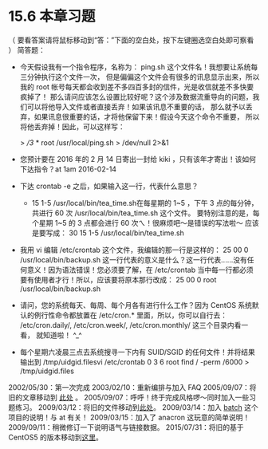 # 15.6 本章习题

（ 要看答案请将鼠标移动到“答：”下面的空白处，按下左键圈选空白处即可察看 ） 简答题：

-   今天假设我有一个指令程序，名称为： ping.sh 这个文件名！我想要让系统每三分钟执行这个文件一次， 但是偏偏这个文件会有很多的讯息显示出来，所以我的 root 帐号每天都会收到差不多四百多封的信件，光是收信就差不多快要疯掉了！ 那么请问应该怎么设置比较好呢？这个涉及数据流重导向的问题，我们可以将他导入文件或者直接丢弃！如果该讯息不重要的话， 那么就予以丢弃，如果讯息很重要的话，才将他保留下来！假设今天这个命令不重要， 所以将他丢弃掉！因此，可以这样写：

    \> */3*  \* root /usr/local/ping.sh > /dev/null 2>&1

-   您预计要在 2016 年的 2 月 14 日寄出一封给 kiki ，只有该年才寄出！该如何下达指令？at 1am 2016-02-14

-   下达 crontab -e 之后，如果输入这一行，代表什么意思？
    -   15 1-5 /usr/local/bin/tea_time.sh在每星期的 1\~5 ，下午 3 点的每分钟，共进行 60 次 /usr/local/bin/tea_time.sh 这个文件。 要特别注意的是，每个星期 1\~5 的 3 点都会进行 60 次ㄟ！很麻烦吧～是错误的写法啦～ 应该是要写成： 30 15 1-5 /usr/local/bin/tea_time.sh

-   我用 vi 编辑 /etc/crontab 这个文件，我编辑的那一行是这样的： 25 00 0 /usr/local/bin/backup.sh 这一行代表的意义是什么？这一行代表......没有任何意义！因为语法错误！您必须要了解，在 /etc/crontab 当中每一行都必须要有使用者才行！所以，应该要将原本那行改成： 25 00 0 root /usr/local/bin/backup.sh

-   请问，您的系统每天、每周、每个月各有进行什么工作？因为 CentOS 系统默认的例行性命令都放置在 /etc/cron.\* 里面，所以，你可以自行去： /etc/cron.daily/, /etc/cron.week/, /etc/cron.monthly/ 这三个目录内看一看， 就知道啦！ ^\_^

-   每个星期六凌晨三点去系统搜寻一下内有 SUID/SGID 的任何文件！并将结果输出到 /tmp/uidgid.filesvi /etc/crontab 0 3 6 root find / -perm /6000 > /tmp/uidgid.files

2002/05/30：第一次完成 2003/02/10：重新编排与加入 FAQ 2005/09/07：将旧的文章移动到 [此处](http://linux.vbird.org/linux_basic/0430cron/0430cron.php) 。 2005/09/07：呼呼！终于完成风格啰～同时加入一些习题练习。 2009/03/12：将旧的文件移动到[此处](http://linux.vbird.org/linux_basic/0430cron/0430cron-fc4.php)。 2009/03/14：加入 [batch](../Text/index.html#batch) 这个项目的说明！与 at 有关！ 2009/03/15：加入了 anacron 这玩意的简单说明！ 2009/09/11：稍微修订一下说明语气与链接数据。 2015/07/31：将旧的基于 CentOS5 的版本移动到[这里](http://linux.vbird.org/linux_basic/0430cron/0430cron-centos5.php)。